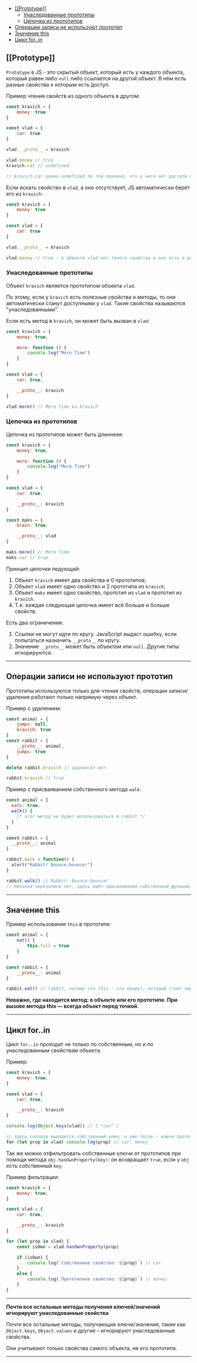 - [[[Prototype]]](#prototype)
  - [Унаследованные прототипы](#унаследованные-прототипы)
  - [Цепочка из прототипов](#цепочка-из-прототипов)
- [Операции записи не используют прототип](#операции-записи-не-используют-прототип)
- [Значение this](#значение-this)
- [Цикл for..in](#цикл-forin)

## [[Prototype]]

`Prototype` в JS - это скрытый объект, который есть у каждого объекта, который равен либо `null` либо ссылается на другой объект. В нём есть разные свойства к которым есть доступ. 

Пример чтения свойств из одного объекта в другом: 

```javascript
const kravich = {
    money: true
}

const vlad = {
    car: true
}

vlad.__proto__ = kravich

vlad.money // true
kravich.car // undefined 

// kravich.car равно undefined по той причине, что у него нет доступа к vlad.
```

Если искать свойство в `vlad`, а оно отсутствует, JS автоматически берёт его из `kravich`:

```javascript
const kravich = {
    money: true
}

const vlad = {
    car: true
}

vlad.__proto__ = kravich

vlad.money // true - в объекте vlad нет такого свойства и оно есть в proto объекта kravich
```

### Унаследованные прототипы

Объект `kravich` является прототипом объекта `vlad`.

По этому, если у `kravich` есть полезные свойства и методы, то они автоматически станут доступными у `vlad`. Такие свойства называются "унаследованными".

Если есть метод в `kravich`, он может быть вызван в `vlad`:

```javascript
const kravich = {
    money: true,

    more: function () {
        console.log("More Time")
    }
}

const vlad = {
    car: true,

    __proto__: kravich
}

vlad.more() // More Time из kravich
```

### Цепочка из прототипов

Цепочка из прототипов может быть длиннеее:

```javascript
const kravich = {
    money: true,

    more: function () {
        console.log("More Time")
    }
}

const vlad = {
    car: true,

    __proto__: kravich
}

const maks = {
    brain: true,

    __proto__: vlad
}

maks.more() // More Time
maks.car // true
```

Принцип цепочки ледующий: 

1. Объект `kravich` имеет два свойства и 0 прототипов;
2. Объект `vlad` имеет одно свойство и 2 прототипа из `kravich`;
3. Объект `maks` имеет одно свойство, прототип из `vlad` и прототип из `kravich`.
4. Т.е. каждая следующая цепочка имеет всё больше и больше свойств.

Есть два ограничения: 

1. Ссылки не могут идти по кругу. JavaScript выдаст ошибку, если попытаться назначить ``__proto__`` по кругу.
2. Значение `__proto__` может быть объектом или `null`. Другие типы игнорируются.
***

## Операции записи не используют прототип

Прототипы используются только для чтения свойств, операции записи/удаления работают только напрямую через объект.

Пример с удалением: 

```javascript
const animal = {
    jumps: null,
    kravich: true
}
const rabbit = {
    __proto__: animal,
    jumps: true
}

delete rabbit.kravich // удалился? нет

rabbit.kravich // true
```

Пример с присваиванием собственного метода `walk`: 

```javascript
const animal = {
  eats: true,
  walk() {
    /* этот метод не будет использоваться в rabbit */
  }
}

const rabbit = {
  __proto__: animal
}

rabbit.walk = function() {
  alert("Rabbit! Bounce-bounce!")
}

rabbit.walk() // Rabbit! Bounce-bounce! 
// Никакой перезаписи нет, здесь идёт присваивания собственной функции walk
```
***

## Значение this

Пример использования `this` в прототипе: 

```javascript
const animal = {
    eat() {
        this.full = true
    }
}

const rabbit = {
    __proto__: animal
}

rabbit.eat() // rabbit, потому что this - это объект, который стоит перед точкой. rabbit и есть this
```

**Неважно, где находится метод: в объекте или его прототипе. При вызове метода this — всегда объект перед точкой.**
***

## Цикл for..in

Цикл `for..in` проходит не только по собственным, но и по унаследованным свойствам объекта.

Пример: 

```javascript
const kravich = {
    money: true,
}

const vlad = {
    car: true,

    __proto__: kravich
}

console.log(Object.keys(vlad)) // [ "car" ]

// здесь сначала выводится собственный ключ, а уже после - ключи прототипа
for (let prop in vlad) console.log(prop) // car, money
```

Так же можно отфильтровать собственные ключи от прототипов при помощи метода `obj.hasOwnProperty(key)`: он возвращает `true`, если у `obj` есть собственный `key`.

Пример фильтрации: 

```javascript
const kravich = {
    money: true,
}

const vlad = {
    car: true,

    __proto__: kravich
}

for (let prop in vlad) {
    const isOwn = vlad.hasOwnProperty(prop)

    if (isOwn) {
        console.log(`Собственное свойство: ${prop}`) // car
    }
    else {
        console.log(`Прототипное свойство: ${prop}`) // money
    }
}
```
***
**Почти все остальные методы получения ключей/значений игнорируют унаследованные свойства**

Почти все остальные методы, получающие ключи/значения, такие как `Object.keys`, `Object.values` и другие – игнорируют унаследованные свойства.

Они учитывают только свойства самого объекта, не его прототипа.
***

